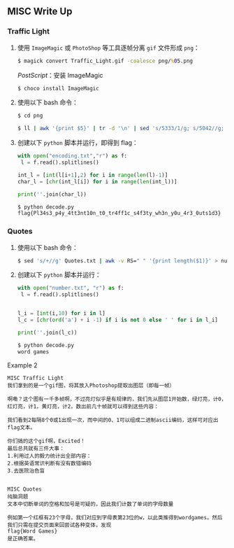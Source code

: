 ## MISC Write Up

### Traffic Light

1. 使用 `ImageMagic` 或 `PhotoShop` 等工具逐帧分离 `gif` 文件形成 `png`：

   ```cmd
   $ magick convert Traffic_Light.gif -coalesce png/%05.png
   ```

   *PostScript*：安装 ImageMagic

   ```cmd
   $ choco install ImageMagic
   ```

2. 使用以下 bash 命令：

   ```bash
   $ cd png
   
   $ ll | awk '{print $5}' | tr -d '\n' | sed 's/5333/1/g; s/5042//g; s/5282/0/g; s/5347/\n/g;' > encoding.txt
   ```

3. 创建以下 `python` 脚本并运行，即得到 flag：

   ```python
   with open("encoding.txt","r") as f:
   	l = f.read().splitlines() 
   
   int_l = [int(l[i+1],2) for i in range(len(l)-1)]
   char_l = [chr(int_l[i]) for i in range(len(int_l))]
   
   print(''.join(char_l))
   ```

   ```bash
   $ python decode.py
   flag{Pl34s3_p4y_4tt3nt10n_t0_tr4ff1c_s4f3ty_wh3n_y0u_4r3_0uts1d3}
   ```

### Quotes

1. 使用以下 bash 命令：

   ```bash
   $ sed 's/+//g' Quotes.txt | awk -v RS=" " '{print length($1)}' > number.txt
   ```

2. 创建以下 `python` 脚本并运行：

   ```python
   with open("number.txt", "r") as f:
   	l = f.read().splitlines()
   
   
   l_i = [int(i,10) for i in l]
   l_c = [chr(ord('a') + i -1) if i is not 0 else ' ' for i in l_i]
   
   print(''.join(l_c))
   ```

   ```bash
   $ python decode.py
   word games

Example 2
```
MISC Traffic Light
我们拿到的是一个gif图，将其放入Photoshop提取出图层（即每一帧）
 
啊嘞？这个图有一千多帧啊，不过亮灯似乎是有规律的，我们先从图层1开始数，绿灯亮，计0，红灯亮，计1，黄灯亮，计2，数出前几十帧就可以得到这些内容：
 
我们看到2每隔8个0或1出现一次，而中间的0、1可以组成二进制ascii编码，这样可对应出flag文本。

你们搞的这个gif啊，Excited！
最后总共就有三件大事：
1.利用过人的毅力统计出全部内容：
2.根据英语常识判断有没有数错编码
3.去医院治色盲
 

MISC Quotes
纯脑洞题
文本中切断单词的空格和加号是可疑的，因此我们计数了单词的字母数量
 
例如第一个红框有23个字母，我们对应到字母表第23位的w，以此类推得到wordgames。然后我们只需在提交页面来回尝试各种变体，发现
flag{Word Games}
是正确答案。
